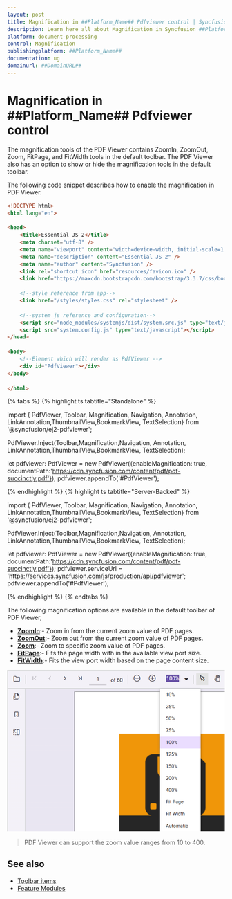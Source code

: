 ```yaml
---
layout: post
title: Magnification in ##Platform_Name## Pdfviewer control | Syncfusion
description: Learn here all about Magnification in Syncfusion ##Platform_Name## Pdfviewer control of Syncfusion Essential JS 2 and more.
platform: document-processing
control: Magnification
publishingplatform: ##Platform_Name##
documentation: ug
domainurl: ##DomainURL##
---
```


# Magnification in ##Platform_Name## Pdfviewer control

The magnification tools of the PDF Viewer contains ZoomIn, ZoomOut, Zoom, FitPage, and FitWidth tools in the default toolbar. The PDF Viewer also has an option to show or hide the magnification tools in the default toolbar.

The following code snippet describes how to enable the magnification in PDF Viewer.

```html
<!DOCTYPE html>
<html lang="en">

<head>
    <title>Essential JS 2</title>
    <meta charset="utf-8" />
    <meta name="viewport" content="width=device-width, initial-scale=1.0, user-scalable=no" />
    <meta name="description" content="Essential JS 2" />
    <meta name="author" content="Syncfusion" />
    <link rel="shortcut icon" href="resources/favicon.ico" />
    <link href="https://maxcdn.bootstrapcdn.com/bootstrap/3.3.7/css/bootstrap.min.css" rel="stylesheet" />

    <!--style reference from app-->
    <link href="/styles/styles.css" rel="stylesheet" />

    <!--system js reference and configuration-->
    <script src="node_modules/systemjs/dist/system.src.js" type="text/javascript"></script>
    <script src="system.config.js" type="text/javascript"></script>
</head>

<body>
    <!--Element which will render as PdfViewer -->
    <div id="PdfViewer"></div>
</body>

</html>
```

{% tabs %}
{% highlight ts tabtitle="Standalone" %}

import { PdfViewer, Toolbar, Magnification, Navigation, Annotation, LinkAnnotation,ThumbnailView,BookmarkView, TextSelection} from '@syncfusion/ej2-pdfviewer';

PdfViewer.Inject(Toolbar,Magnification,Navigation, Annotation, LinkAnnotation,ThumbnailView,BookmarkView, TextSelection);

let pdfviewer: PdfViewer = new PdfViewer({enableMagnification: true, documentPath:'https://cdn.syncfusion.com/content/pdf/pdf-succinctly.pdf'});
pdfviewer.appendTo('#PdfViewer');

{% endhighlight %}
{% highlight ts tabtitle="Server-Backed" %}


import { PdfViewer, Toolbar, Magnification, Navigation, Annotation, LinkAnnotation,ThumbnailView,BookmarkView, TextSelection} from '@syncfusion/ej2-pdfviewer';

PdfViewer.Inject(Toolbar,Magnification,Navigation, Annotation, LinkAnnotation,ThumbnailView,BookmarkView, TextSelection);

let pdfviewer: PdfViewer = new PdfViewer({enableMagnification: true, documentPath:'https://cdn.syncfusion.com/content/pdf/pdf-succinctly.pdf'});
pdfviewer.serviceUrl = 'https://services.syncfusion.com/js/production/api/pdfviewer';
pdfviewer.appendTo('#PdfViewer');

{% endhighlight %}
{% endtabs %}

The following magnification options are available in the default toolbar of PDF Viewer,

* [**ZoomIn**](https://helpej2.syncfusion.com/documentation/api/pdfviewer/magnification/#zoomin):- Zoom in from the current zoom value of PDF pages.
* [**ZoomOut**](https://helpej2.syncfusion.com/documentation/api/pdfviewer/magnification/#zoomout):- Zoom out from the current zoom value of PDF pages.
* [**Zoom**](https://helpej2.syncfusion.com/documentation/api/pdfviewer/magnification/#zoomto):- Zoom to specific zoom value of PDF pages.
* [**FitPage**](https://helpej2.syncfusion.com/documentation/api/pdfviewer/magnification/#fittopage):- Fits the page width with in the available view port size.
* [**FitWidth**](https://helpej2.syncfusion.com/documentation/api/pdfviewer/magnification/#fittowidth):- Fits the view port width based on the page content size.

![Alt text ](./images/zoom.png)

>PDF Viewer can support the zoom value ranges from 10 to 400.

## See also

* [Toolbar items](./toolbar)
* [Feature Modules](./feature-module)
